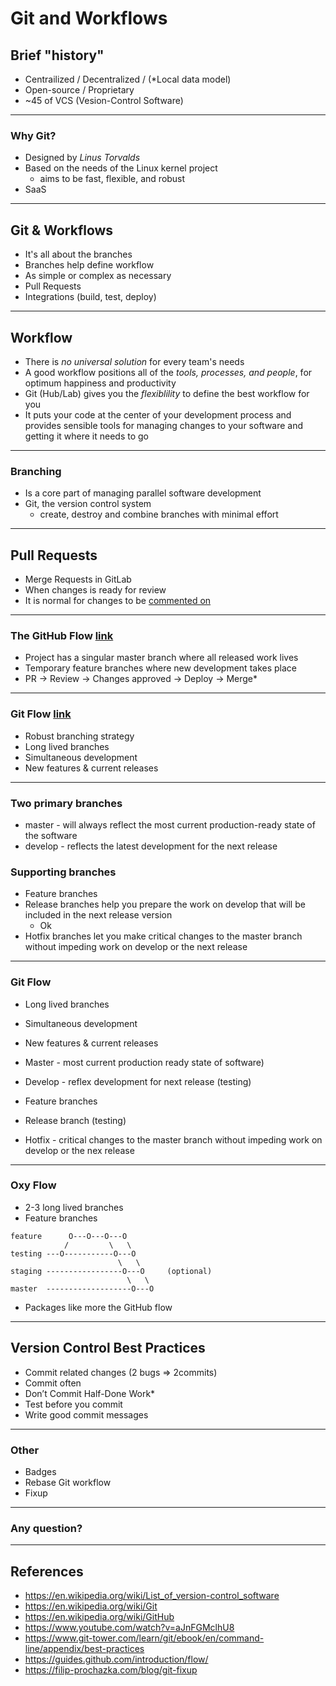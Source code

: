 # Git and Workflows

## Brief "history"
- Centrailized / Decentralized / (*Local data model)
- Open-source / Proprietary
- ~45 of VCS (Vesion-Control Software)





---

### Why Git?
- Designed by *Linus Torvalds*
- Based on the needs of the Linux kernel project
	- aims to be fast, flexible, and robust
- SaaS





---

## Git & Workflows
- It's all about the branches
- Branches help define workflow
- As simple or complex as necessary
- Pull Requests
- Integrations (build, test, deploy)





---

## Workflow
- There is *no universal solution* for every team's needs
- A good workflow positions all of the *tools, processes, and people*, for optimum happiness and productivity
- Git (Hub/Lab) gives you the *flexiblility* to define the best workflow for you
- It puts your code at the center of your development process and provides sensible tools for managing changes to your software and getting it where it needs to go





---

### Branching
- Is a core part of managing parallel software development
- Git, the version control system
	- create, destroy and combine branches with minimal effort






---

## Pull Requests
- Merge Requests in GitLab
- When changes is ready for review
- It is normal for changes to be [commented on](https://github.com/nette/tracy/pull/241)





---

### The GitHub Flow [link](https://youtu.be/aJnFGMclhU8?t=105)
- Project has a singular master branch where all released work lives
- Temporary feature branches where new development takes place
- PR -> Review -> Changes approved -> Deploy -> Merge*





---

### Git Flow [link](https://youtu.be/aJnFGMclhU8?t=257)
- Robust branching strategy
- Long lived branches
- Simultaneous development
- New features & current releases





---

### Two primary branches
- master - will always reflect the most current production-ready state of the software
- develop - reflects the latest development for the next release

### Supporting branches
- Feature branches
- Release branches help you prepare the work on develop that will be included in the next release version
	- Ok
- Hotfix branches let you make critical changes to the master branch without impeding work on develop or the next release




---

### Git Flow
- Long lived branches
- Simultaneous development
- New features & current releases

- Master - most current production ready state of software)
- Develop - reflex development for next release (testing)
- Feature branches
- Release branch (testing)
- Hotfix - critical changes to the master branch without impeding work on develop or the nex release




---

### Oxy Flow
- 2-3 long lived branches
- Feature branches

```
feature      O---O---O---O
            /         \   \
testing ---O-----------O---O
                        \   \
staging -----------------O---O     (optional)
                          \   \
master  -------------------O---O
```

- Packages like more the GitHub flow




---

## Version Control Best Practices
- Commit related changes (2 bugs => 2commits)
- Commit often
- Don’t Commit Half-Done Work*
- Test before you commit
- Write good commit messages




---

### Other
- Badges
- Rebase Git workflow
- Fixup




---

### Any question?




---

## References
- https://en.wikipedia.org/wiki/List_of_version-control_software
- https://en.wikipedia.org/wiki/Git
- https://en.wikipedia.org/wiki/GitHub
- https://www.youtube.com/watch?v=aJnFGMclhU8
- https://www.git-tower.com/learn/git/ebook/en/command-line/appendix/best-practices
- https://guides.github.com/introduction/flow/
- https://filip-prochazka.com/blog/git-fixup
